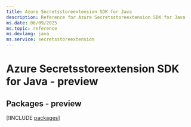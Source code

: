 ```yaml
---
title: Azure Secretsstoreextension SDK for Java
description: Reference for Azure Secretsstoreextension SDK for Java
ms.date: 06/09/2025
ms.topic: reference
ms.devlang: java
ms.service: secretsstoreextension
---
```

# Azure Secretsstoreextension SDK for Java - preview
## Packages - preview
[!INCLUDE [packages](secretsstoreextension-index.md)]